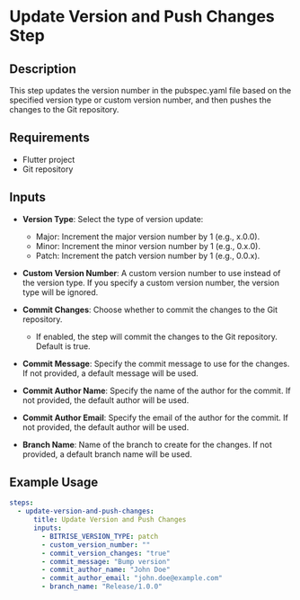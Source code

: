 # Update Version and Push Changes Step

## Description

This step updates the version number in the pubspec.yaml file based on the specified version type or custom version number, and then pushes the changes to the Git repository.

## Requirements

- Flutter project
- Git repository


## Inputs

- **Version Type**: Select the type of version update:
    - Major: Increment the major version number by 1 (e.g., x.0.0).
    - Minor: Increment the minor version number by 1 (e.g., 0.x.0).
    - Patch: Increment the patch version number by 1 (e.g., 0.0.x).

- **Custom Version Number**: A custom version number to use instead of the version type. If you specify a custom version number, the version type will be ignored.

- **Commit Changes**: Choose whether to commit the changes to the Git repository.
    - If enabled, the step will commit the changes to the Git repository. Default is true.

- **Commit Message**: Specify the commit message to use for the changes. If not provided, a default message will be used.

- **Commit Author Name**: Specify the name of the author for the commit. If not provided, the default author will be used.

- **Commit Author Email**: Specify the email of the author for the commit. If not provided, the default author will be used.

- **Branch Name**: Name of the branch to create for the changes. If not provided, a default branch name will be used.

## Example Usage

```yaml
steps:
  - update-version-and-push-changes:
      title: Update Version and Push Changes
      inputs:
        - BITRISE_VERSION_TYPE: patch
        - custom_version_number: ""
        - commit_version_changes: "true"
        - commit_message: "Bump version"
        - commit_author_name: "John Doe"
        - commit_author_email: "john.doe@example.com"
        - branch_name: "Release/1.0.0"

